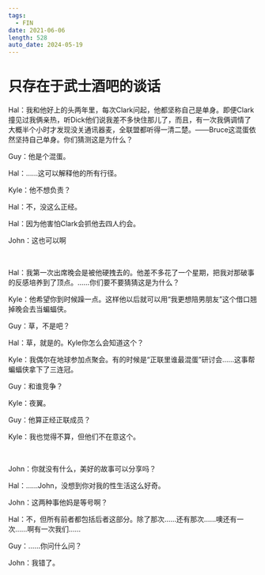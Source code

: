 ```yaml
---
tags:
  - FIN
date: 2021-06-06
length: 528
auto_date: 2024-05-19
---
```


# 只存在于武士酒吧的谈话

Hal：我和他好上的头两年里，每次Clark问起，他都坚称自己是单身。即便Clark撞见过我俩亲热，听Dick他们说我差不多快住那儿了，而且，有一次我俩调情了大概半个小时才发现没关通讯器麦，全联盟都听得一清二楚。——Bruce这混蛋依然坚持自己单身。你们猜测这是为什么？

Guy：他是个混蛋。

Hal：……这可以解释他的所有行径。

Kyle：他不想负责？

Hal：不，没这么正经。

Hal：因为他害怕Clark会抓他去四人约会。

John：这也可以啊

<br>

Hal：我第一次出席晚会是被他硬拽去的。他差不多花了一个星期，把我对那破事的反感培养到了顶点。……你们要不要猜猜这是为什么？

Kyle：他希望你到时候躁一点。这样他以后就可以用“我更想陪男朋友”这个借口翘掉晚会去当蝙蝠侠。

Guy：草，不是吧？

Hal：草，就是的。Kyle你怎么会知道这个？

Kyle：我偶尔在地球参加点聚会。有的时候是“正联里谁最混蛋”研讨会……这事帮蝙蝠侠拿下了三连冠。

Guy：和谁竞争？

Kyle：夜翼。

Guy：他算正经正联成员？

Kyle：我也觉得不算，但他们不在意这个。

<br>

John：你就没有什么，美好的故事可以分享吗？

Hal：……John，没想到你对我的性生活这么好奇。

John：这两种事他妈是等号啊？

Hal：不，但所有前者都包括后者这部分。除了那次……还有那次……噢还有一次……啊有一次我们……

Guy：……你问什么问？

John：我错了。
